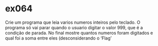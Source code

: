 # ex064
Crie um programa que leia varios numeros inteiros pelo teclado. O programa só vai parar quando o usuario digitar o valor 999, que é a condição de parada. No final mostre quantos numeros foram digitados e qual foi a soma entre eles (desconsiderando o ‘Flag’
